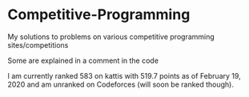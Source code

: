 # Competitive-Programming
My solutions to problems on various competitive programming sites/competitions

Some are explained in a comment in the code

I am currently ranked 583 on kattis with 519.7 points as of February 19, 2020 and am unranked
on Codeforces (will soon be ranked though).
